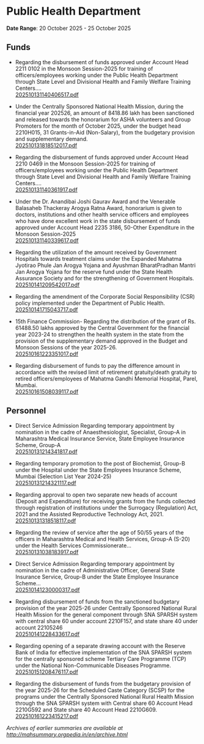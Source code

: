 # Public Health Department

**Date Range**: 20 October 2025 - 25 October 2025


## Funds
- Regarding the disbursement of funds approved under Account Head 2211 0102 in the Monsoon Session-2025 for training of officers/employees working under the Public Health Department through State Level and Divisional Health and Family Welfare Training Centers....\
  [202510131140406517.pdf](https://gr.maharashtra.gov.in/Site/Upload/Government%20Resolutions/English/202510131140406517.pdf)

- Under the Centrally Sponsored National Health Mission, during the financial year 202526, an amount of 8418.86 lakh has been sanctioned and released towards the honorarium for ASHA volunteers and Group Promoters for the month of October 2025, under the budget head 2210H015, 31  Grants-in-Aid (Non-Salary), from the budgetary provision and supplementary demand.\
  [202510131818512017.pdf](https://gr.maharashtra.gov.in/Site/Upload/Government%20Resolutions/English/202510131818512017.pdf)

- Regarding the disbursement of funds approved under Account Head 2210 0469 in the Monsoon Session-2025 for training of officers/employees working under the Public Health Department through State Level and Divisional Health and Family Welfare Training Centers....\
  [202510131140361917.pdf](https://gr.maharashtra.gov.in/Site/Upload/Government%20Resolutions/English/202510131140361917.pdf)

- Under the Dr. Anandibai Joshi Gaurav Award and the Venerable Balasaheb Thackeray Arogya Ratna Award, honorarium is given to doctors, institutions and other health service officers and employees who have done excellent work in the state disbursement of funds approved under Account Head 2235 3186, 50-Other Expenditure in the Monsoon Session-2025\
  [202510131140339617.pdf](https://gr.maharashtra.gov.in/Site/Upload/Government%20Resolutions/English/202510131140339617.pdf)

- Regarding the utilization of the amount received by Government Hospitals towards treatment claims under the Expanded Mahatma Jyotirao Phule Jan Arogya Yojana and Ayushman BharatPradhan Mantri Jan Arogya Yojana for the reserve fund under the State Health Assurance Society and for the strengthening of Government Hospitals.\
  [202510141209542017.pdf](https://gr.maharashtra.gov.in/Site/Upload/Government%20Resolutions/English/202510141209542017.pdf)

- Regarding the amendment of the Corporate Social Responsibility (CSR) policy implemented under the Department of Public Health.\
  [202510141715043717.pdf](https://gr.maharashtra.gov.in/Site/Upload/Government%20Resolutions/English/202510141715043717.pdf)

- 15th Finance Commission-   Regarding the distribution of the grant of Rs. 61488.50 lakhs approved by the Central Government for the financial year 2023-24 to strengthen the health system in the state from the provision of the supplementary demand approved in the Budget and Monsoon Sessions of the year 2025-26.\
  [202510161223351017.pdf](https://gr.maharashtra.gov.in/Site/Upload/Government%20Resolutions/English/202510161223351017.pdf)

- Regarding disbursement of funds to pay the difference amount in accordance with the revised limit of retirement gratuity/death gratuity to retired officers/employees of Mahatma Gandhi Memorial Hospital, Parel, Mumbai.\
  [202510161508039117.pdf](https://gr.maharashtra.gov.in/Site/Upload/Government%20Resolutions/English/202510161508039117.pdf)

## Personnel
- Direct Service Admission Regarding temporary appointment by nomination in the cadre of Anaesthesiologist, Specialist, Group-A in Maharashtra Medical Insurance Service, State Employee Insurance Scheme, Group-A\
  [202510131214341817.pdf](https://gr.maharashtra.gov.in/Site/Upload/Government%20Resolutions/English/202510131214341817.pdf)

- Regarding temporary promotion to the post of Biochemist, Group-B under the Hospital under the State Employees Insurance Scheme, Mumbai (Selection List Year 2024-25)\
  [202510131214321117.pdf](https://gr.maharashtra.gov.in/Site/Upload/Government%20Resolutions/English/202510131214321117.pdf)

- Regarding approval to open two separate new heads of account (Deposit and Expenditure) for receiving grants from the funds collected through registration of institutions under the Surrogacy (Regulation) Act, 2021 and the Assisted Reproductive Technology Act, 2021.\
  [202510131318518117.pdf](https://gr.maharashtra.gov.in/Site/Upload/Government%20Resolutions/English/202510131318518117.pdf)

- Regarding the review of service after the age of 50/55 years of the officers in Maharashtra Medical and Health Services, Group-A (S-20) under the Health Services Commissionerate...\
  [202510131038183917.pdf](https://gr.maharashtra.gov.in/Site/Upload/Government%20Resolutions/English/202510131038183917.pdf)

- Direct Service Admission  Regarding temporary appointment by nomination in the cadre of Administrative Officer, General State Insurance Service, Group-B under the State Employee Insurance Scheme...\
  [202510141230000317.pdf](https://gr.maharashtra.gov.in/Site/Upload/Government%20Resolutions/English/202510141230000317.pdf)

- Regarding disbursement of funds from the sanctioned budgetary provision of the year 2025-26 under Centrally Sponsored National Rural Health Mission for the general component through SNA SPARSH system with central share 60 under account 2210F157, and state share 40 under account 22105246\
  [202510141228433617.pdf](https://gr.maharashtra.gov.in/Site/Upload/Government%20Resolutions/English/202510141228433617.pdf)

- Regarding opening of a separate drawing account with the Reserve Bank of India for effective implementation of the SNA SPARSH system for the centrally sponsored scheme Tertiary Care Programme (TCP) under the National Non-Communicable Diseases Programme.\
  [202510151208476117.pdf](https://gr.maharashtra.gov.in/Site/Upload/Government%20Resolutions/English/202510151208476117.pdf)

- Regarding the disbursement of funds from the budgetary provision of the year 2025-26 for the Scheduled Caste Category (SCSP) for the programs under the Centrally Sponsored National Rural Health Mission through the SNA SPARSH system with Central share 60 Account Head 2210G592 and State share 40 Account Head 2210G609.\
  [202510161223415217.pdf](https://gr.maharashtra.gov.in/Site/Upload/Government%20Resolutions/English/202510161223415217.pdf)


*Archives of earlier summaries are available at http://mahsummary.orgpedia.in/en/archive.html*